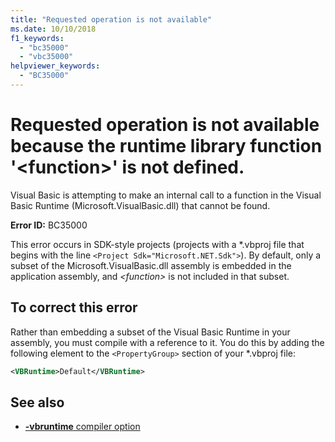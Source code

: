 ```yaml
---
title: "Requested operation is not available"
ms.date: 10/10/2018
f1_keywords:
  - "bc35000"
  - "vbc35000"
helpviewer_keywords:
  - "BC35000"
---
```


# Requested operation is not available because the runtime library function '\<function>' is not defined.

Visual Basic is attempting to make an internal call to a function in the Visual Basic Runtime (Microsoft.VisualBasic.dll) that cannot be found.

**Error ID:** BC35000

This error occurs in SDK-style projects (projects with a \*.vbproj file that begins with the line `<Project Sdk="Microsoft.NET.Sdk">`). By default, only a subset of the Microsoft.VisualBasic.dll assembly is embedded in the application assembly, and *\<function>* is not included in that subset.

## To correct this error

Rather than embedding a subset of the Visual Basic Runtime in your assembly, you must compile with a reference to it. You do this by adding the following element to the `<PropertyGroup>` section of your *.vbproj file:

```xml
<VBRuntime>Default</VBRuntime>
```

## See also

- [**-vbruntime** compiler option](../../reference/command-line-compiler/vbruntime.md)
